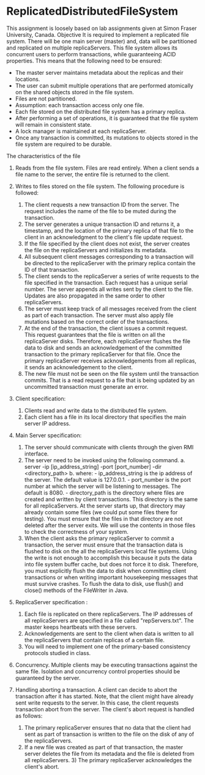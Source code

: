 ReplicatedDistributedFileSystem
===============================
This assignment is loosely based on lab assignments given at Simon Fraser University, Canada.
Objective
It is required to implement a replicated file system. There will be one main server (master) and, data will be partitioned and replicated on multiple replicaServers. This file system allows its concurrent users to perform transactions, while guaranteeing ACID properties. This means that the following need to be ensured:
  - The master server maintains metadata about the replicas and their locations.
  - The user can submit multiple operations that are performed atomically on the shared objects stored in the file system.
  - Files are not partitioned.
  - Assumption: each transaction access only one file.
  - Each file stored on the distributed file system has a primary replica.
  - After performing a set of operations, it is guaranteed that the file system will remain in consistent state.
  - A lock manager is maintained at each replicaServer.
  - Once any transaction is committed, its mutations to objects stored in the file system are required to be durable.

The characteristics of the file

  1. Reads from the file system.
      Files are read entirely. When a client sends a file name to the server, the entire file is returned to the client.
  2. Writes to files stored on the file system.
     The following procedure is followed: 

        1) The client requests a new transaction ID from the server. The request includes the name of the file to be muted          during the transaction. 
        2) The server generates a unique transaction ID and returns it, a timestamp, and the location of the primary              replica of that file to the client in an acknowledgment to the client's file update request. 
        3) If the file specified by the client does not exist, the server creates the file on the replicaServers and                initializes its metadata. 
        4) All subsequent client messages corresponding to a transaction will be directed to the replicaServer with the             primary replica contain the ID of that transaction. 
        5) The client sends to the replicaServer a series of write requests to the file specified in the transaction. Each           request has a unique serial number. The server appends all writes sent by the client to the file. Updates are             also propagated in the same order to other replicaServers.
        6) The server must keep track of all messages received from the client as part of each transaction. The server              must also apply file mutations based on the correct order of the transactions. 
        7) At the end of the transaction, the client issues a commit request. This request guarantees that the file is              written on all the replicaServer disks. Therefore, each replicaServer flushes the file data to disk and sends an           acknowledgement of the committed transaction to the primary replicaServer for that file. Once the primary                 replicaServer receives acknowledgements from all replicas, it sends an acknowledgement to the client. 
        8) The new file must not be seen on the file system until the transaction commits. That is a read request to a                file that is being updated by an uncommitted transaction must generate an error.

  3. Client specification:
  

        1) Clients read and write data to the distributed file system.
        2) Each client has a file in its local directory that specifies the main server IP address.
 

 4. Main Server specification:
 

  
      1) The server should communicate with clients through the given RMI interface.
      2) The server need to be invoked using the following command. 
          a. server -ip [ip_address_string] -port [port_number] -dir <directory_path> 
          b. where: 
                  - ip_address_string is the ip address of the server. The default value is 127.0.0.1.
                  - port_number is the port number at which the server will be listening to messages. The default is 8080.                   - directory_path is the directory where files are created and written by client transactions. This                          directory is the same for all replicaServers. At the server starts up, that directory may already                         contain some files (we could put some files there for testing). You must ensure that the files in that                     directory are not deleted after the server exits. We will use the contents in those files to check the                     correctness of your system. 
      3) When the client asks the primary replicaServer to commit a transaction, the server must ensure that the                  transaction data is flushed to disk on the all the replicaServers local file systems. Using the write is not              enough to accomplish this because it puts the data into file system buffer cache, but does not force it to disk.          Therefore, you must explicitly flush the data to disk when committing client transactions or when writing                 important housekeeping messages that must survive crashes. To flush the data to disk, use flush() and close()             methods of the FileWriter in Java.
  5. ReplicaServer specification :

 
  
        1) Each file is replicated on there replicaServers. The IP addresses of all replicaServers are specified in a file            called "repServers.txt". The master keeps heartbeats with these servers. 
        2) Acknowledgements are sent to the client when data is written to all the replicaServers that contain replicas of            a certain file. 
        3) You will need to implement one of the primary-based consistency protocols studied in class.
  6. Concurrency. Multiple clients may be executing transactions against the same file. Isolation and concurrency control     properties should be guaranteed by the server.
  7. Handling aborting a transaction.
    A client can decide to abort the transaction after it has started. Note, that the client might have already sent write     requests to the server. In this case, the client requests transaction abort from the server. The client's abort           request is handled as follows: 

        1) The primary replicaServer ensures that no data that the client had sent as part of transaction is written to             the file on the disk of any of the replicaServers. 
        2) If a new file was created as part of that transaction, the master server deletes the file from its metadata and             the file is deleted from all replicaServers. 3) The primary replicaServer acknowledges the client's abort.
